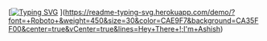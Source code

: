 [[![Typing SVG](https://readme-typing-svg.herokuapp.com?font=+Roboto+&size=40&pause=1000&color=CAE9F7&background=CA35FF00&center=true&width=435&lines=Hey+There+!;I'm+Ashish)](https://git.io/typing-svg)
](https://readme-typing-svg.herokuapp.com/demo/?font=+Roboto+&weight=450&size=30&color=CAE9F7&background=CA35FF00&center=true&vCenter=true&lines=Hey+There+!;I'm+Ashish)
